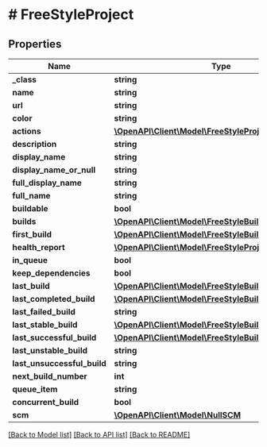 # # FreeStyleProject

## Properties

Name | Type | Description | Notes
------------ | ------------- | ------------- | -------------
**_class** | **string** |  | [optional]
**name** | **string** |  | [optional]
**url** | **string** |  | [optional]
**color** | **string** |  | [optional]
**actions** | [**\OpenAPI\Client\Model\FreeStyleProjectactions[]**](FreeStyleProjectactions.md) |  | [optional]
**description** | **string** |  | [optional]
**display_name** | **string** |  | [optional]
**display_name_or_null** | **string** |  | [optional]
**full_display_name** | **string** |  | [optional]
**full_name** | **string** |  | [optional]
**buildable** | **bool** |  | [optional]
**builds** | [**\OpenAPI\Client\Model\FreeStyleBuild[]**](FreeStyleBuild.md) |  | [optional]
**first_build** | [**\OpenAPI\Client\Model\FreeStyleBuild**](FreeStyleBuild.md) |  | [optional]
**health_report** | [**\OpenAPI\Client\Model\FreeStyleProjecthealthReport[]**](FreeStyleProjecthealthReport.md) |  | [optional]
**in_queue** | **bool** |  | [optional]
**keep_dependencies** | **bool** |  | [optional]
**last_build** | [**\OpenAPI\Client\Model\FreeStyleBuild**](FreeStyleBuild.md) |  | [optional]
**last_completed_build** | [**\OpenAPI\Client\Model\FreeStyleBuild**](FreeStyleBuild.md) |  | [optional]
**last_failed_build** | **string** |  | [optional]
**last_stable_build** | [**\OpenAPI\Client\Model\FreeStyleBuild**](FreeStyleBuild.md) |  | [optional]
**last_successful_build** | [**\OpenAPI\Client\Model\FreeStyleBuild**](FreeStyleBuild.md) |  | [optional]
**last_unstable_build** | **string** |  | [optional]
**last_unsuccessful_build** | **string** |  | [optional]
**next_build_number** | **int** |  | [optional]
**queue_item** | **string** |  | [optional]
**concurrent_build** | **bool** |  | [optional]
**scm** | [**\OpenAPI\Client\Model\NullSCM**](NullSCM.md) |  | [optional]

[[Back to Model list]](../../README.md#models) [[Back to API list]](../../README.md#endpoints) [[Back to README]](../../README.md)
